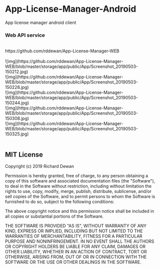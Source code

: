 # App-License-Manager-Android
App license manager android client
<br>
<h3>Web API service</h3>
<br>
https://github.com/rddewan/App-License-Manager-WEB

<br>
<br>
![img](https://github.com/rddewan/App-License-Manager-WEB/blob/master/storage/app/public/App/Screenshot_20190503-150212.jpg)
<br>
![img](https://github.com/rddewan/App-License-Manager-WEB/blob/master/storage/app/public/App/Screenshot_20190503-150228.jpg)
<br>
![img](https://github.com/rddewan/App-License-Manager-WEB/blob/master/storage/app/public/App/Screenshot_20190503-150244.jpg)
<br>
![img](https://github.com/rddewan/App-License-Manager-WEB/blob/master/storage/app/public/App/Screenshot_20190503-150308.jpg)
<br>
![img](https://github.com/rddewan/App-License-Manager-WEB/blob/master/storage/app/public/App/Screenshot_20190503-150325.jpg)
<br>
<br>

<h2>MIT License</h2>

Copyright (c) 2019 Richard Dewan

Permission is hereby granted, free of charge, to any person obtaining a copy
of this software and associated documentation files (the "Software"), to deal
in the Software without restriction, including without limitation the rights
to use, copy, modify, merge, publish, distribute, sublicense, and/or sell
copies of the Software, and to permit persons to whom the Software is
furnished to do so, subject to the following conditions:

The above copyright notice and this permission notice shall be included in all
copies or substantial portions of the Software.

THE SOFTWARE IS PROVIDED "AS IS", WITHOUT WARRANTY OF ANY KIND, EXPRESS OR
IMPLIED, INCLUDING BUT NOT LIMITED TO THE WARRANTIES OF MERCHANTABILITY,
FITNESS FOR A PARTICULAR PURPOSE AND NONINFRINGEMENT. IN NO EVENT SHALL THE
AUTHORS OR COPYRIGHT HOLDERS BE LIABLE FOR ANY CLAIM, DAMAGES OR OTHER
LIABILITY, WHETHER IN AN ACTION OF CONTRACT, TORT OR OTHERWISE, ARISING FROM,
OUT OF OR IN CONNECTION WITH THE SOFTWARE OR THE USE OR OTHER DEALINGS IN THE
SOFTWARE.

